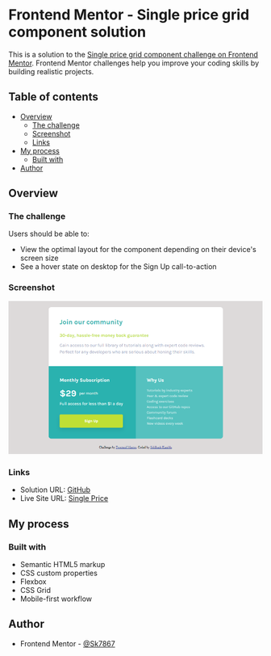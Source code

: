 # Frontend Mentor - Single price grid component solution

This is a solution to the [Single price grid component challenge on Frontend Mentor](https://www.frontendmentor.io/challenges/single-price-grid-component-5ce41129d0ff452fec5abbbc). Frontend Mentor challenges help you improve your coding skills by building realistic projects.

## Table of contents

- [Overview](#overview)
  - [The challenge](#the-challenge)
  - [Screenshot](#screenshot)
  - [Links](#links)
- [My process](#my-process)
  - [Built with](#built-with)
- [Author](#author)

## Overview

### The challenge

Users should be able to:

- View the optimal layout for the component depending on their device's screen size
- See a hover state on desktop for the Sign Up call-to-action

### Screenshot

![](./Final_ss.png)

### Links

- Solution URL: [GitHub](https://github.com/Sk7867/single_price_grid)
- Live Site URL: [Single Price](https://sk7867.github.io/single_price_grid/index.html)

## My process

### Built with

- Semantic HTML5 markup
- CSS custom properties
- Flexbox
- CSS Grid
- Mobile-first workflow

## Author

- Frontend Mentor - [@Sk7867](https://www.frontendmentor.io/profile/Sk7867)
